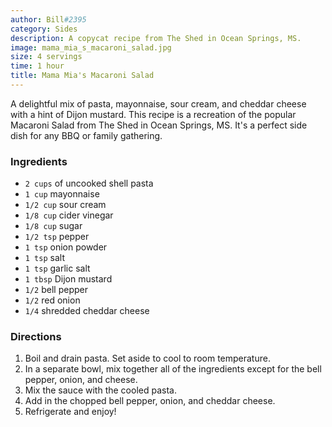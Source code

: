 ```yaml
---
author: Bill#2395
category: Sides
description: A copycat recipe from The Shed in Ocean Springs, MS.
image: mama_mia_s_macaroni_salad.jpg
size: 4 servings
time: 1 hour
title: Mama Mia's Macaroni Salad
---
```


A delightful mix of pasta, mayonnaise, sour cream, and cheddar cheese with a hint of Dijon mustard. This recipe is a recreation of the popular Macaroni Salad from The Shed in Ocean Springs, MS. It's a perfect side dish for any BBQ or family gathering.

### Ingredients

* `2 cups` of uncooked shell pasta
* `1 cup` mayonnaise
* `1/2 cup` sour cream
* `1/8 cup` cider vinegar
* `1/8 cup` sugar
* `1/2 tsp` pepper
* `1 tsp` onion powder
* `1 tsp` salt
* `1 tsp` garlic salt
* `1 tbsp` Dijon mustard
* `1/2` bell pepper
* `1/2` red onion
* `1/4` shredded cheddar cheese

### Directions

1. Boil and drain pasta. Set aside to cool to room temperature.
2. In a separate bowl, mix together all of the ingredients except for the bell pepper, onion, and cheese.
3. Mix the sauce with the cooled pasta.
4. Add in the chopped bell pepper, onion, and cheddar cheese.
5. Refrigerate and enjoy!